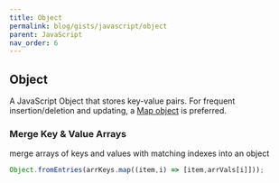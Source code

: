 ```yaml
---
title: Object
permalink: blog/gists/javascript/object
parent: JavaScript
nav_order: 6
---
```


## Object

A JavaScript Object that stores key-value pairs. For frequent insertion/deletion and updating, a&nbsp;[Map&nbsp;object](./map) is preferred.

### Merge Key & Value Arrays

merge arrays of keys and values with matching indexes into an object

```js
Object.fromEntries(arrKeys.map((item,i) => [item,arrVals[i]]));
```
